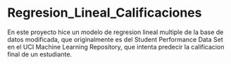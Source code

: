# Regresion_Lineal_Calificaciones
En este proyecto hice un modelo de regresion lineal multiple de la base de datos modificada, que originalmente es del Student Performance Data Set en el UCI Machine Learning Repository, que intenta predecir la calificacion final de un estudiante.
